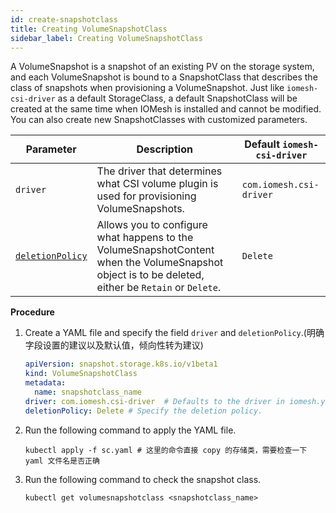 ```yaml
---
id: create-snapshotclass
title: Creating VolumeSnapshotClass
sidebar_label: Creating VolumeSnapshotClass
---
```


A VolumeSnapshot is a snapshot of an existing PV on the storage system, and each VolumeSnapshot is bound to a SnapshotClass that describes the class of snapshots when provisioning a VolumeSnapshot. Just like `iomesh-csi-driver` as a default StorageClass, a default SnapshotClass will be created at the same time when IOMesh is installed and cannot be modified. You can also create new SnapshotClasses with customized parameters.


|Parameter|Description|Default `iomesh-csi-driver`|
|---|---|---|
|`driver`| The driver that determines what CSI volume plugin is used for provisioning VolumeSnapshots. |`com.iomesh.csi-driver`|
|[`deletionPolicy`](https://kubernetes.io/docs/concepts/storage/volume-snapshot-classes/)|Allows you to configure what happens to the VolumeSnapshotContent when the VolumeSnapshot object is to be deleted, either be `Retain` or `Delete`.|`Delete`|

**Procedure**

1. Create a YAML file and specify the field `driver` and `deletionPolicy`.(明确字段设置的建议以及默认值，倾向性转为建议)

    ```yaml
    apiVersion: snapshot.storage.k8s.io/v1beta1
    kind: VolumeSnapshotClass
    metadata:
      name: snapshotclass_name
    driver: com.iomesh.csi-driver  # Defaults to the driver in iomesh.yaml during manual installation. 
    deletionPolicy: Delete # Specify the deletion policy.
    ```

2. Run the following command to apply the YAML file.
  
    ```
    kubectl apply -f sc.yaml # 这里的命令直接 copy 的存储类，需要检查一下 yaml 文件名是否正确
    ```

3. Run the following command to check the snapshot class.

    ```
    kubectl get volumesnapshotclass <snapshotclass_name>
    ```

